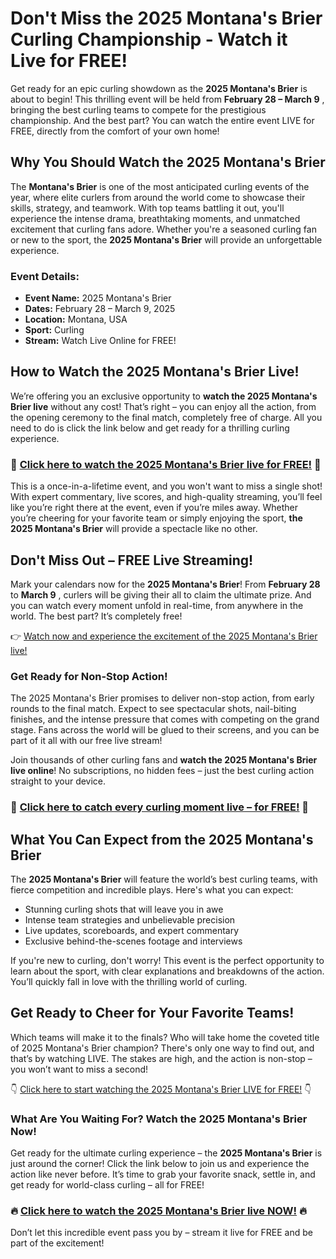 # Don't Miss the 2025 Montana's Brier Curling Championship - Watch it Live for FREE!

Get ready for an epic curling showdown as the **2025 Montana's Brier** is about to begin! This thrilling event will be held from **February 28 – March 9** , bringing the best curling teams to compete for the prestigious championship. And the best part? You can watch the entire event LIVE for FREE, directly from the comfort of your own home!

## Why You Should Watch the 2025 Montana's Brier

The **Montana's Brier** is one of the most anticipated curling events of the year, where elite curlers from around the world come to showcase their skills, strategy, and teamwork. With top teams battling it out, you'll experience the intense drama, breathtaking moments, and unmatched excitement that curling fans adore. Whether you're a seasoned curling fan or new to the sport, the **2025 Montana's Brier** will provide an unforgettable experience.

### Event Details:

- **Event Name:** 2025 Montana's Brier
- **Dates:** February 28 – March 9, 2025
- **Location:** Montana, USA
- **Sport:** Curling
- **Stream:** Watch Live Online for FREE!

## How to Watch the 2025 Montana's Brier Live!

We’re offering you an exclusive opportunity to **watch the 2025 Montana's Brier live** without any cost! That’s right – you can enjoy all the action, from the opening ceremony to the final match, completely free of charge. All you need to do is click the link below and get ready for a thrilling curling experience.

### 🔗 [Click here to watch the 2025 Montana's Brier live for FREE!](https://tinyurl.com/livestreamfreeo?st=2025montanasbrier&si=gh) 🔗

This is a once-in-a-lifetime event, and you won't want to miss a single shot! With expert commentary, live scores, and high-quality streaming, you’ll feel like you’re right there at the event, even if you’re miles away. Whether you’re cheering for your favorite team or simply enjoying the sport, **the 2025 Montana's Brier** will provide a spectacle like no other.

## Don't Miss Out – FREE Live Streaming!

Mark your calendars now for the **2025 Montana's Brier**! From **February 28** to **March 9** , curlers will be giving their all to claim the ultimate prize. And you can watch every moment unfold in real-time, from anywhere in the world. The best part? It’s completely free!

👉 [Watch now and experience the excitement of the 2025 Montana's Brier live!](https://tinyurl.com/livestreamfreeo?st=2025montanasbrier&si=gh)

### Get Ready for Non-Stop Action!

The 2025 Montana's Brier promises to deliver non-stop action, from early rounds to the final match. Expect to see spectacular shots, nail-biting finishes, and the intense pressure that comes with competing on the grand stage. Fans across the world will be glued to their screens, and you can be part of it all with our free live stream!

Join thousands of other curling fans and **watch the 2025 Montana's Brier live online**! No subscriptions, no hidden fees – just the best curling action straight to your device.

### 🔔 [Click here to catch every curling moment live – for FREE!](https://tinyurl.com/livestreamfreeo?st=2025montanasbrier&si=gh) 🔔

## What You Can Expect from the 2025 Montana's Brier

The **2025 Montana's Brier** will feature the world’s best curling teams, with fierce competition and incredible plays. Here's what you can expect:

- Stunning curling shots that will leave you in awe
- Intense team strategies and unbelievable precision
- Live updates, scoreboards, and expert commentary
- Exclusive behind-the-scenes footage and interviews

If you're new to curling, don't worry! This event is the perfect opportunity to learn about the sport, with clear explanations and breakdowns of the action. You’ll quickly fall in love with the thrilling world of curling.

## Get Ready to Cheer for Your Favorite Teams!

Which teams will make it to the finals? Who will take home the coveted title of 2025 Montana's Brier champion? There's only one way to find out, and that’s by watching LIVE. The stakes are high, and the action is non-stop – you won’t want to miss a second!

👇 [Click here to start watching the 2025 Montana's Brier LIVE for FREE!](https://tinyurl.com/livestreamfreeo?st=2025montanasbrier&si=gh) 👇

### What Are You Waiting For? Watch the 2025 Montana's Brier Now!

Get ready for the ultimate curling experience – the **2025 Montana's Brier** is just around the corner! Click the link below to join us and experience the action like never before. It’s time to grab your favorite snack, settle in, and get ready for world-class curling – all for FREE!

### 🔥 [Click here to watch the 2025 Montana's Brier live NOW!](https://tinyurl.com/livestreamfreeo?st=2025montanasbrier&si=gh) 🔥

Don’t let this incredible event pass you by – stream it live for FREE and be part of the excitement!
